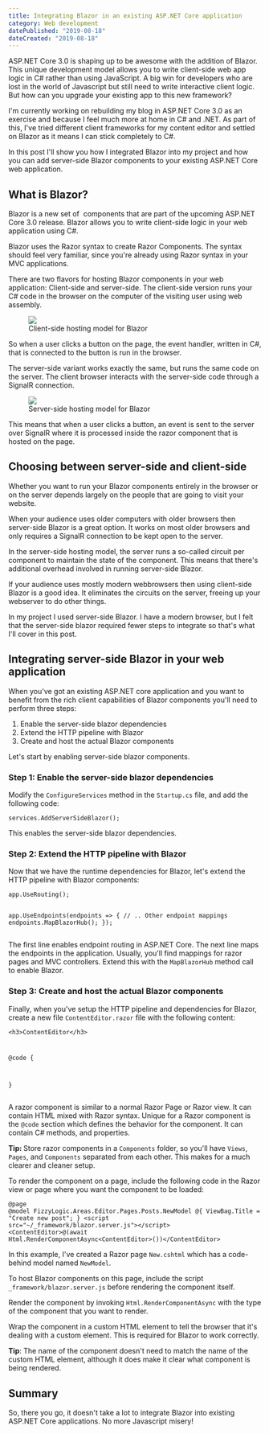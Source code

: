 ```yaml
---
title: Integrating Blazor in an existing ASP.NET Core application
category: Web development
datePublished: "2019-08-18"
dateCreated: "2019-08-18"
---
```


<p>ASP.NET Core 3.0 is shaping up to be awesome with the addition of Blazor. This unique development model allows you to write client-side web app logic in C# rather than using JavaScript. A big win for developers who are lost in the world of Javascript but still need to write interactive client logic. But how can you upgrade your existing app to this new framework?</p><p>I'm currently working on rebuilding my blog in ASP.NET Core 3.0 as an exercise and because I feel much more at home in C# and .NET. As part of this, I've tried different client frameworks for my content editor and settled on Blazor as it means I can stick completely to C#. </p><p>In this post I'll show you how I integrated Blazor into my project and how you can add server-side Blazor components to your existing ASP.NET Core web application.</p><h2 id="what-is-blazor">What is Blazor?</h2><p>Blazor is a new set of  components that are part of the upcoming ASP.NET Core 3.0 release. Blazor allows you to write client-side logic in your web application using C#.</p><p>Blazor uses the Razor syntax to create Razor Components. The syntax should feel very familiar, since you're already using Razor syntax in your MVC applications.</p><p>There are two flavors for hosting Blazor components in your web application: Client-side and server-side. The client-side version runs your C# code in the browser on the computer of the visiting user using web assembly. </p><figure class="kg-card kg-image-card kg-card-hascaption"><img src="/content/images/2019/08/client-side.png" class="kg-image"><figcaption>Client-side hosting model for Blazor</figcaption></figure><p>So when a user clicks a button on the page, the event handler, written in C#, that is connected to the button is run in the browser. </p><p>The server-side variant works exactly the same, but runs the same code on the server. The client browser interacts with the server-side code through a SignalR connection.</p><figure class="kg-card kg-image-card kg-card-hascaption"><img src="/content/images/2019/08/server-side.png" class="kg-image"><figcaption>Server-side hosting model for Blazor</figcaption></figure><p>This means that when a user clicks a button, an event is sent to the server over SignalR where it is processed inside the razor component that is hosted on the page.</p><h2 id="choosing-between-server-side-and-client-side">Choosing between server-side and client-side</h2><p>Whether you want to run your Blazor components entirely in the browser or on the server depends largely on the people that are going to visit your website. </p><p>When your audience uses older computers with older browsers then server-side Blazor is a great option. It works on most older browsers and only requires a SignalR connection to be kept open to the server.</p><p>In the server-side hosting model, the server runs a so-called circuit per component to maintain the state of the component. This means that there's additional overhead involved in running server-side Blazor.</p><p>If your audience uses mostly modern webbrowsers then using client-side Blazor is a good idea. It eliminates the circuits on the server, freeing up your webserver to do other things.</p><p>In my project I used server-side Blazor. I have a modern browser, but I felt that the server-side blazor required fewer steps to integrate so that's what I'll cover in this post.</p><h2 id="integrating-server-side-blazor-in-your-web-application">Integrating server-side Blazor in your web application</h2><p>When you've got an existing ASP.NET core application and you want to benefit from the rich client capabilities of Blazor components you'll need to perform three steps:</p><ol><li>Enable the server-side blazor dependencies</li><li>Extend the HTTP pipeline with Blazor</li><li>Create and host the actual Blazor components</li></ol><p>Let's start by enabling server-side blazor components. </p><h3 id="step-1-enable-the-server-side-blazor-dependencies">Step 1: Enable the server-side blazor dependencies</h3><p>Modify the <code>ConfigureServices</code> method in the <code>Startup.cs</code> file, and add the following code:</p><pre><code>services.AddServerSideBlazor();</code></pre><p>This enables the server-side blazor dependencies.</p><h3 id="step-2-extend-the-http-pipeline-with-blazor">Step 2: Extend the HTTP pipeline with Blazor</h3><p>Now that we have the runtime dependencies for Blazor, let's extend the HTTP pipeline with Blazor components:</p><pre><code>app.UseRouting();

app.UseEndpoints(endpoints =&gt;
{
// .. Other endpoint mappings
endpoints.MapBlazorHub();
});</code></pre><p>The first line enables endpoint routing in ASP.NET Core. The next line maps the endpoints in the application. Usually, you'll find mappings for razor pages and MVC controllers. Extend this with the <code>MapBlazorHub</code> method call to enable Blazor.</p><h3 id="step-3-create-and-host-the-actual-blazor-components">Step 3: Create and host the actual Blazor components</h3><p>Finally, when you've setup the HTTP pipeline and dependencies for Blazor, create a new file <code>ContentEditor.razor</code> file with the following content:</p><pre><code>&lt;h3&gt;ContentEditor&lt;/h3&gt;

@code {

}
</code></pre><p>A razor component is similar to a normal Razor Page or Razor view. It can contain HTML mixed with Razor syntax. Unique for a Razor component is the <code>@code</code> section which defines the behavior for the component. It can contain C# methods, and properties. </p><p><strong>Tip: </strong>Store razor components in a <code>Components</code> folder, so you'll have <code>Views</code>, <code>Pages</code>, and <code>Components</code> separated from each other. This makes for a much clearer and cleaner setup.</p><p>To render the component on a page, include the following code in the Razor view or page where you want the component to be loaded:</p><pre><code>@page
@model FizzyLogic.Areas.Editor.Pages.Posts.NewModel
@{
ViewBag.Title = "Create new post";
}
&lt;script src="~/\_framework/blazor.server.js"&gt;&lt;/script&gt;
&lt;ContentEditor&gt;@(await Html.RenderComponentAsync&lt;ContentEditor&gt;())&lt;/ContentEditor&gt;</code></pre><p>In this example, I've created a Razor page <code>New.cshtml</code> which has a code-behind model named <code>NewModel</code>. </p><p>To host Blazor components on this page, include the script <code>\_framework/blazor.server.js</code> before rendering the component itself.</p><p>Render the component by invoking <code>Html.RenderComponentAsync</code> with the type of the component that you want to render.</p><p>Wrap the component in a custom HTML element to tell the browser that it's dealing with a custom element. This is required for Blazor to work correctly.</p><p><strong>Tip</strong>: The name of the component doesn't need to match the name of the custom HTML element, although it does make it clear what component is being rendered.</p><h2 id="summary">Summary</h2><p>So, there you go, it doesn't take a lot to integrate Blazor into existing ASP.NET Core applications. No more Javascript misery!</p>
